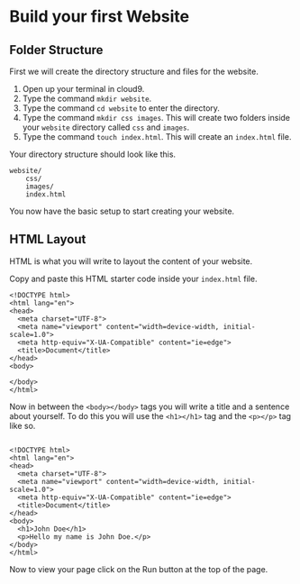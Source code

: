 # Build your first Website

## Folder Structure 
First we will create the directory structure and files for the website.

1. Open up your terminal in cloud9.
2. Type the command `mkdir website`.
3. Type the command `cd website` to enter the directory.
4. Type the command `mkdir css images`. This will create two folders inside your `website` directory called `css` and `images`.
5. Type the command `touch index.html`. This will create an `index.html` file.

Your directory structure should look like this.

```
website/
	css/
	images/
	index.html

```

You now have the basic setup to start creating your website.

## HTML Layout
HTML is what you will write to layout the content of your website.

Copy and paste this HTML starter code inside your `index.html` file.

```
<!DOCTYPE html>
<html lang="en">
<head>
  <meta charset="UTF-8">
  <meta name="viewport" content="width=device-width, initial-scale=1.0">
  <meta http-equiv="X-UA-Compatible" content="ie=edge">
  <title>Document</title>
</head>
<body>
  
</body>
</html>

```

Now in between the `<body></body>` tags you will write a title and a sentence about yourself. To do this you will use the `<h1></h1>` tag and the `<p></p>` tag like so. 

```

<!DOCTYPE html>
<html lang="en">
<head>
  <meta charset="UTF-8">
  <meta name="viewport" content="width=device-width, initial-scale=1.0">
  <meta http-equiv="X-UA-Compatible" content="ie=edge">
  <title>Document</title>
</head>
<body>
  <h1>John Doe</h1>
  <p>Hello my name is John Doe.</p>
</body>
</html>

```

Now to view your page click on the Run button at the top of the page.
